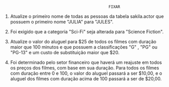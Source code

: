                                                   FIXAR

1. Atualize o primeiro nome de todas as pessoas da tabela sakila.actor que possuem o primeiro nome "JULIA" para "JULES".

2. Foi exigido que a categoria "Sci-Fi" seja alterada para "Science Fiction".

3. Atualize o valor do aluguel para $25 de todos os filmes com duração maior que 100 minutos e que possuem a classificações "G" , "PG" ou "PG-13" e um custo de substituição maior que $20.

4. Foi determinado pelo setor financeiro que haverá um reajuste em todos os preços dos filmes, com base em sua duração. Para todos os filmes com duração entre 0 e 100, o valor do aluguel passará a ser $10,00, e o aluguel dos filmes com duração acima de 100 passará a ser de $20,00.